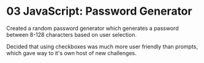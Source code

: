 # 03 JavaScript: Password Generator

Created a random password generator which generates a password between 8-128 characters based on user selection.

Decided that using checkboxes was much more user friendly than prompts, which gave way to it's own host of new challenges.